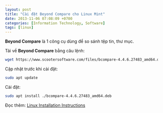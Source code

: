 ```yaml
---
layout: post
title: "Cài đặt Beyond Compare cho Linux Mint"
date: 2013-11-06 07:08:09 +0700
categories: [Information Technology, Software]
tags: [linux]
---
```


**Beyond Compare** là 1 công cụ dùng để  so sánh tệp tin, thư mục.  

Tải về  **Beyond Compare** bằng câu lệnh:  
```bash
wget https://www.scootersoftware.com/files/bcompare-4.4.6.27483_amd64.deb
```  

Cập nhật trước khi cài đặt:  
```bash
sudo apt update
```  

Cài đặt:  
```bash
sudo apt install ./bcompare-4.4.6.27483_amd64.deb
```  

Đọc thêm: [Linux Installation Instructions](https://www.scootersoftware.com/kb/linux_install)  
